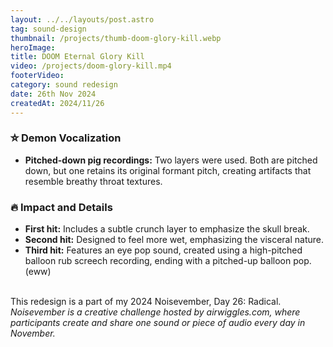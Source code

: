 ```yaml
---
layout: ../../layouts/post.astro
tag: sound-design
thumbnail: /projects/thumb-doom-glory-kill.webp
heroImage:
title: DOOM Eternal Glory Kill
video: /projects/doom-glory-kill.mp4
footerVideo: 
category: sound redesign
date: 26th Nov 2024
createdAt: 2024/11/26
---
```

<h3>⛥ Demon Vocalization</h3>
<ul>
  <li><b>Pitched-down pig recordings:</b> Two layers were used. Both are pitched down, but one retains its original formant pitch, creating artifacts that resemble breathy throat textures.</li>
</ul>

<h3>🔥 Impact and Details</h3>
<ul>
  <li><b>First hit:</b> Includes a subtle crunch layer to emphasize the skull break.</li>
  <li><b>Second hit:</b> Designed to feel more wet, emphasizing the visceral nature.</li>
  <li><b>Third hit:</b> Features an eye pop sound, created using a high-pitched balloon rub screech recording, ending with a pitched-up balloon pop. (eww)</li>
</ul>
<br>
<div>
  This redesign is a part of my 2024 Noisevember, Day 26: Radical.
</div>
<div>
    <i>Noisevember is a creative challenge hosted by airwiggles.com, where participants create and share one sound or piece of audio every day in November.</i>
</div>